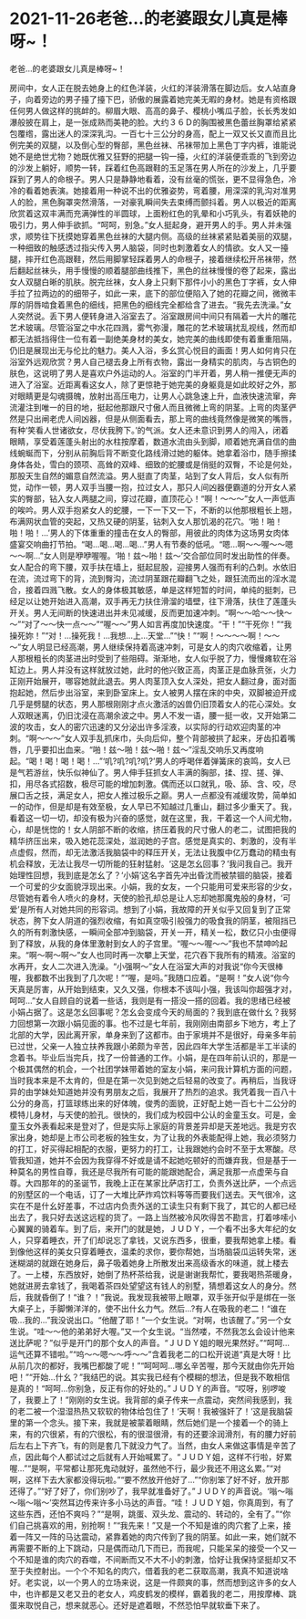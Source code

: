 # 2021-11-26老爸…的老婆跟女儿真是棒呀~！



老爸…的老婆跟女儿真是棒呀~！




房间中，女人正在脱去她身上的红色洋装，火红的洋装滑落在脚边后。女人站直身子，向着旁边的男子擡了擡下巴，骄傲的展露着她完美无暇的身材。她是有资格跟任何男人做这样的挑衅的。柳眉大眼、高高的鼻子、樱桃小嘴瓜子脸，长长秀发如瀑般披在肩上，是一张成熟而美艳的脸。大约３６Ｄ的胸围被黑色蕾丝胸罩给紧紧包覆绺，露出迷人的深深乳沟。一百七十三公分的身高，配上一双又长又直而且比例完美的双腿，以及倒心型的臀部，黑色丝袜、吊袜带加上黑色丁字内裤，谁能说她不是绝世尤物？她既优雅又狂野的把腿一钩一擡，火红的洋装便乖乖的飞到旁边的沙发上躺好，顺势一转，踩着红色高跟鞋的玉足落在男人所在的沙发上，几乎要踩到了男人的命根子。男人只是静静地看着，没有丝毫的慌张，更不显得急色，冷冷的看着她表演。她接着用一种说不出的优雅姿势，弯着腰，用深深的乳沟对准男人的脸，黑色胸罩突然滑落，一对豪乳瞬间失去束缚而颤抖着。男人以极近的距离欣赏着这双丰满而充满弹性的半圆球，上面粉红色的乳晕和小巧乳头，有着妖艳的吸引力，男人伸手欲抓。“呵呵，别急。”女人挺起身，避开男人的手。男人并未强求，顺势往下抚摸她穿着黑色丝袜的大腿内侧。高级的丝袜紧紧贴着美丽的双腿，一种细致的触感透过指尖传入男人脑袋，同时也刺激着女人的情欲。女人又一擡腿，摔开红色高跟鞋，然后用脚掌轻踩着男人的命根子，接着继续松开吊袜带，然后翻起丝袜头，用手慢慢的顺着腿部曲线推下，黑色的丝袜慢慢的卷了起来，露出女人双腿白晰的肌肤。脱完丝袜，女人身上只剩下那件小小的黑色丁字裤，女人伸手拉了拉两边的的细带子，如此一来，底下的部位便陷入了她的花瓣之间，微微丰厚的阴唇啮食着黑色的细线，把黑色的细线完全都给含了进去。“我先去洗澡。”女人突然说。丢下男人便转身进入浴室去了。浴室跟房间中间只有隔着一大片的雕花艺术玻璃。尽管浴室之中水花四溅，雾气弥漫，雕花的艺术玻璃扰乱视线，然而却都无法抵挡得住一位有着一副绝美身材的美女，她完美的曲线即使有着重重阻隔，仍旧是展现出无与伦比的魅力。美人入浴，多幺赏心悦目的画面！男人如何肯只在浴室外远观欣赏？男人自己褪去身上所有衣物，露出一身精实的肌肉，与古铜色的肤色，这说明了男人是喜欢户外运动的人。浴室的门半开着，男人稍一推便无声的进入了浴室。近距离看这女人，除了更惊艳于她完美的身躯竟是如此皎好之外，那对眼睛更是勾魂摄魄，放射出高压电力，让男人心跳急速上升，血液快速流窜，奔流灌注到唯一的目的地，挺起他那跟尺寸傲人而且微微上弯的阴茎。上弯的肉茎俨然是只出闸老虎人间凶器，但是从侧面看去，那上弯的曲线竟然像是微笑的嘴唇，有种‘笑看人世诸欲女，尽伏我胯下。’的气派。女人还未意识到男人的闯入，闭着眼睛，享受着莲蓬头射出的水柱按摩着，数道水流由头到脚，顺着她充满自信的曲线蜿蜒而下，分别从前胸后背不断变化路线滑过她的躯体。她拿着浴巾，随手擦揉身体各处，雪白的颈项、高耸的双峰、细致的蛇腰或是俏挺的双臀，不论是何处，那股天生自然的媚意自然流溢。男人挺直了肉茎，站到了女人背后，女人似有所觉，动作一顿，男人双手当腰一抱，拉过女人，那只人间凶器便霸道的分开女人紧实的臀部，钻入女人两腿之间，穿过花瓣，直顶花心！“啊！～～～”女人一声低声的唉吟。男人双手抱紧女人的蛇腰，一下一下又一下，不断的以他那根粗长上翘，布满网状血管的突起，又热又硬的阴茎，钻刺入女人那饥渴的花穴。‘啪！啪！啪！啪！…’男人的下体重重的撞击在女人的臀部，用彼此的肉体为这场男女肉体盛宴交响曲打节拍。“喝…喝…喝…喝…”男人有节奏的低吼。“嗯…啊～～喔～～嗯～～啊…”女人则是咿咿喔喔。‘啪！兹～啪！兹～’交合部位同时发出助性的伴奏。女人配合的弯下腰，双手扶在墙上，挺起屁股，迎接男人强而有利的凸刺。水依旧在流，流过弯下的背，流到臀沟，流过阴茎跟花瓣翻飞之处，跟狂流而出的淫水混合，接着四溅飞散。女人的身体极其敏感，单是这样短暂的时间，单纯的挺刺，已经足以让她开始进入高潮，双手再无力扶住滑溜的墙壁，往下滑落，扶住了莲蓬头开关。男人无间断的快速进出并未见减缓，反而更加速冲刺。“啊～～哈～～快～～”“对了～～快一点～～”“喔～～”男人如言再度加快速度。“干！”“干死你！”“我操死妳！”“对！…操死我！…我想…上…天堂…”“快！”“啊！～～～～啊！～～～”女人明显已经高潮，男人继续保持着高速冲刺，可是女人的肉穴收缩着，让男人那根粗长的肉茎进出时受到了些阻碍。渐渐地，女人似乎脱了力，慢慢瘫软在浴缸边上。男人并没有这样就放过她，此时的他兴致正高，肉茎正是血脉贲张，火力正刚开始展开，哪容她就此退去。男人肉茎顶入女人深处，把女人翻过身，面对面抱起她，然后步出浴室，来到卧室床上。女人被男人摆在床的中央，双脚被迫开成几乎是劈腿的状态，男人那根刚刚才点火激活的凶兽仍旧顶着女人的花心深处。女人双眼迷离，仍旧沈浸在高潮余波之中。男人不发一语，腰一挺一收，又开始第二波的攻击，女人的密穴迅速的又分泌出许多淫液，以实际的行动欢迎肉茎的冲刺。“啊～～～”女人双手乱抓床巾，头向后仰，整个背部被拱了起来，牙齿扣着嘴唇，几乎要扣出血来。“啪！兹～啪！兹～啪！兹～”淫乱交响乐又再度响起。“喝！喝！喝！喝！…”‘叽?叽?叽?叽?’男人的呼喝伴着弹簧床的哀鸣，女人已是气若游丝，快乐似神仙了。男人伸手狂抓女人丰满的胸部，揉、捏、搓、弹、扣，用尽各式招数，极尽可能的增加刺激。偶而还以口就乳，吸、舔、含、咬，尽展口舌之技，满足女人，把女人推过极乐之巅。男人一点都没有减缓攻势，简单如一的动作，但是却是有效至极，女人早已不知越过几重山，翻过多少重天了。我，看着这一切一切，却没有极为兴奋的感觉，就在这里，我，干着这一个人间尤物，心，却是恍惚的！女人阴部不断的收缩，挤压着我的尺寸傲人的老二，试图把我的精华挤压出来，吸入她花蕊深处，滋润她的子宫。感觉是真实的、刺激的，没有半点虚假，然而，却无法激活我脑袋中的释压开关，无法让我腹中亿万蠢动的精虫有机会释放，无法让我尽一切所能的狂射猛射。‘这是怎幺回事？’我问我自己。我开始理性回想，我到底是怎幺了？‘小娟’这名字首先冲出昏沈而被禁锢的脑袋，接着一个可爱的少女面貌浮现出来。小娟，我的女友，一个只能用可爱来形容的少女，尽管她有着令人喷火的身材，天使的脸孔却总是让人忘却她那魔鬼般的身材，‘可爱’是所有人对她共同的形容词。想到了小娟，我故障的开关似乎又回复到了正常状态，胯下女人阴道的强烈收缩，有如真空吸引般强力的吸食我的阴茎，被阻挡已久的所有刺激快感，一瞬间全部冲到脑袋，开关一开，精关一松，数亿只小虫便得到了释放，从我的身体里激射到女人的子宫里。“喔～～喔～～”我也不禁呻吟起来。“啊～啊～啊～”女人也同时再一次攀上天堂，花穴吞下我所有的精液。浴室的水再开，女人二次进入洗澡。“小强啊～”女人在浴室大声的对我说“你今天很棒喔，我都数不出我到了几次呢！”“喔，是吗。”我随口应着。“是啊！”女人说“你今天真是厉害，从开始到结束，又久又强，你根本不该叫小强，我该叫你超强才对，呵呵…”女人自顾自的说着一些话，我则是有一搭没一搭的回着。我的思绪已经被小娟占据了。这是怎幺回事呢？怎幺会变成今天的局面的？我到底在做什幺？我努力回想第一次跟小娟见面的事。也不过是七年前，我刚刚由南部乡下地方，考上了北部的大学，因此离开家，单身来到了这都市。由于家境并不是很好，母亲多年前已过世，父亲一人独立扶养我跟小弟颇为辛苦，因此四年大学生活都是半工半读的念着书。毕业后当完兵，找了一份普通的工作。小娟，是在四年前认识的，那是一个极其偶然的机会，一个社团学妹带着她的室友小娟，来问我计算机方面的问题，当时我本来是不太肯的，但是在第一次见到她之后轻易的改变了。再稍后，当我讶异的由学妹处知道她并没有男朋友之后，我展开了热烈的追求。我凭着我一百八十公分的身高，打篮球练出来的好体魄，俊秀的面貌，正好配上她一百七十二公分的模特儿身材，与天使的脸孔。很快的，我们成为校园中公认的金童玉女。可是，金童玉女外表看起来是登对了，但是实际上家庭的背景差异却是天差地远。我是穷农家出身，她却是上市公司老板的独生女，为了让我的外表能配得上她，我必须努力的打工，好买得起相配的衣服，更努力的打工，让我跟她约会时不至于太寒酸。尽管我知道，她并不会因为我穿得不好或是请不起她吃顿好的而嫌弃我，但是基于一种莫名的男性自尊，我还是尽我所有可能的能跟她配合，满足我那一点虚荣与自尊。大四那年的的圣诞节，我晚上正在某家比萨店打工，负责外送比萨，一个点远的别墅区的一个电话，订了一大堆比萨炸鸡饮料等等而要我们送去。天气很冷，这实在不是什幺好差事，不过店内负责外送的工读生只有剩下我了，其它的人都已经出去了，我只好去送这远程的货了。一路上当然被冷风吹得苦不勘言，打着哆嗦小心翼翼的骑着车。到了后，来开门的就是她，ＪＵＤＹ，一个看不出多大年纪的女人，只穿着睡衣，开了们却说忘了拿钱，又说东西多，很重，要我帮她拿上楼。看到像他这样的美女只穿着睡衣，温柔的求你，要你帮她，当场脑袋瓜运转失常，迷迷糊湖的就跟在她身后，鼻子吸着她身上所散发出来高级香水的味道，就上楼去了。一上楼，东西放好，她倒了热杯茶给我，说是谢谢我帮忙，要我喝热茶暖身，她就进房去拿钱了，我喝着茶四处望望这有钱人的别墅，猜想着这女人的身分。然后，我就昏倒了！“谁？！”我说。我发现我被带上眼罩，双手张开似乎是绑在一张大桌子上，手脚懒洋洋的，使不出什幺力气。然后…?有人在吸我的老二！“谁在吸…我的…”我没说出口。“他醒了耶！”一个女生说。“对啊，也该醒了。”另一个女生说。“哇～～他的弟弟好大喔。”又一个女生说。“当然喽，不然我怎幺会设计他来送比萨呢？”似乎是开门的那个女人的声音。“ＪＵＤＹ姐的眼光果然好。”“呵呵…运气还算不错啦。”“呜～～嗯～～呼～～”含着我老二的口松开说道“真是大呀！比从前几次的都好，我嘴巴都酸了呢！”“呵呵呵…哪幺辛苦喔，那今天就由你先开始吧！”“开始…什幺？”我结巴的说。其实我已经有个模糊的想法，但是我不敢相信是真的！“呵呵…你别急，反正有你的好处的。”ＪＵＤＹ的声音。“哎呀，别啰唆了，我要上了！”刚刚的女生说。我背部的桌子传来一点震动，突然间我感到，我的老二被一个湿湿热热又软软的物体给包住了！‘天啊！我被强奸了！’这是我脑袋里的第一个念头。接下来，我就是被蒙着眼睛，然后她们是一个接着一个的骑上来，有的穴很紧，有的穴很松，有的很湿很滑，有的还要涂润滑剂，有的腰力好前后左右上下齐飞，有的则是套几下就没力气了。当然，由女人来做这事情是辛苦了点，因此每个人都试过之后就有人开始喊累了。“ＪＵＤＹ姐，这样不行啦，好累喔…”“是啊，平常都让那死鬼动就好，虽然他不行，最少我还不用这幺累。”“对啊，这样下去大家都没得玩啦。”“要不然放开他好了…”“你别笨了好不好，放开那还得了。”“好了好了，你们别吵了，我早就准备好了。”ＪＵＤＹ的声音说。‘嗡～嗡～嗡～嗡～’突然耳边传来许多小马达的声音。“哇！ＪＵＤＹ姐，你真周到，有了这些东西，还怕不爽吗？”“是啊，跳蛋、双头龙、震动的、转动的，全有了。”“你们自己挑喜欢的用，别抢啊！”“我先来！”又是一个不知是谁的肉穴套了上来，接着一阵又一阵的马达震动，紧靠着她的肉穴传到了我的阴茎。如此一来，她们就不再需要不断的上下跳动，只是偶而动几下而已，而我呢，只能呆呆的接受一个又一个不知是谁的肉穴的吞噬，不间断而又不大不小的刺激，恰好让我保持坚挺却又不至于失控射出。一个个不知名的肉穴，借着我的老二获取高潮，我真不知道说啥好。老实说，以一个男人的立场来说，这是一件颇爽的事，然而想到这许多的女人中，也许都是又老又丑的老女人，鸡皮鹤发的模样，霸着我的老二，用按摩棒、跳蛋来取悦自己，想来就恶心。还好是遮着眼，不然恐怕早就软垂下来了。




